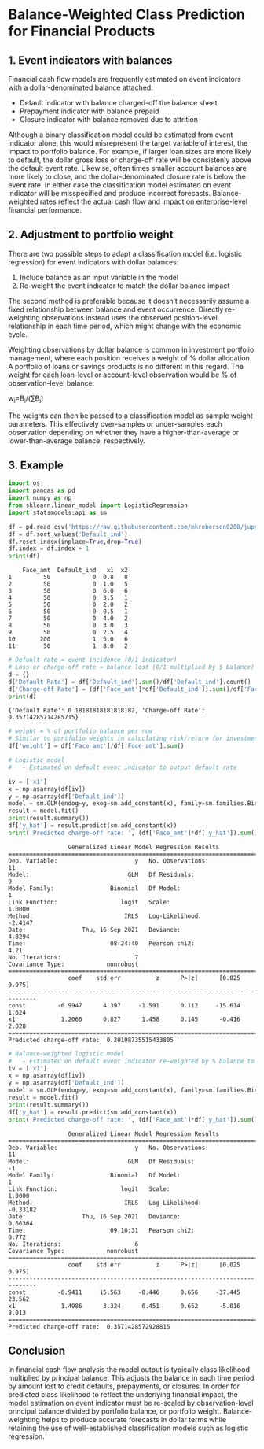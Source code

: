 # **Balance-Weighted Class Prediction for Financial Products**

## 1.	Event indicators with balances

Financial cash flow models are frequently estimated on event indicators with a dollar-denominated balance attached:

* Default indicator with balance charged-off the balance sheet
* Prepayment indicator with balance prepaid
* Closure indicator with balance removed due to attrition 

Although a binary classification model could be estimated from event indicator alone, this would misrepresent the target variable of interest, the impact to portfolio balance. For example, if larger loan sizes are more likely to default, the dollar gross loss or charge-off rate will be consistenly above the default event rate. Likewise, often times smaller account balances are more likely to close, and the dollar-denominated closure rate is below the event rate. In either case the classification model estimated on event indicator will be misspecified and produce incorrect forecasts. Balance-weighted rates reflect the actual cash flow and impact on enterprise-level financial performance.


## 2. Adjustment to portfolio weight
There are two possible steps to adapt a classification model (i.e. logistic regression) for event indicators with dollar balances:

1. Include balance as an input variable in the model
2. Re-weight the event indicator to match the dollar balance impact

The second method is preferable because it doesn’t necessarily assume a fixed relationship between balance and event occurrence. Directly re-weighting observations instead uses the observed position-level relationship in each time period, which might change with the economic cycle. 

Weighting observations by dollar balance is common in investment portfolio management, where each position receives a weight of % dollar allocation. A portfolio of loans or savings products is no different in this regard. The weight for each loan-level or account-level observation would be % of observation-level balance:

w<sub>i</sub>=B<sub>i</sub>/(∑B<sub>i</sub>)

The weights can then be passed to a classification model as sample weight parameters. This effectively over-samples or under-samples each observation depending on whether they have a higher-than-average or lower-than-average balance, respectively.

## 3. Example

```python
import os
import pandas as pd
import numpy as np
from sklearn.linear_model import LogisticRegression
import statsmodels.api as sm

df = pd.read_csv('https://raw.githubusercontent.com/mkroberson0208/jupyter-test/main/synthetic_data.csv')
df = df.sort_values('Default_ind')
df.reset_index(inplace=True,drop=True)
df.index = df.index + 1
print(df)
```

        Face_amt  Default_ind   x1  x2
    1         50            0  0.8   8
    2         50            0  1.0   5
    3         50            0  6.0   6
    4         50            0  3.5   1
    5         50            0  2.0   2
    6         50            0  0.5   1
    7         50            0  4.0   2
    8         50            0  3.0   3
    9         50            0  2.5   4
    10       200            1  5.0   6
    11        50            1  8.0   2
    


```python
# Default rate = event incidence (0/1 indicator)
# Loss or charge-off rate = balance lost (0/1 multiplied by $ balance)
d = {}
d['Default Rate'] = df['Default_ind'].sum()/df['Default_ind'].count()
d['Charge-off Rate'] = (df['Face_amt']*df['Default_ind']).sum()/df['Face_amt'].sum()
print(d)
```

    {'Default Rate': 0.18181818181818182, 'Charge-off Rate': 0.35714285714285715}
    


```python
# weight = % of portfolio balance per row
# Similar to portfolio weights in caluclating risk/return for investments
df['weight'] = df['Face_amt']/df['Face_amt'].sum()

# Logistic model 
#   - Estimated on default event indicator to output default rate

iv = ['x1']
x = np.asarray(df[iv])
y = np.asarray(df['Default_ind'])
model = sm.GLM(endog=y, exog=sm.add_constant(x), family=sm.families.Binomial())
result = model.fit()
print(result.summary())
df['y_hat'] = result.predict(sm.add_constant(x))
print('Predicted charge-off rate: ', (df['Face_amt']*df['y_hat']).sum()/df['Face_amt'].sum())
```

                     Generalized Linear Model Regression Results                  
    ==============================================================================
    Dep. Variable:                      y   No. Observations:                   11
    Model:                            GLM   Df Residuals:                        9
    Model Family:                Binomial   Df Model:                            1
    Link Function:                  logit   Scale:                          1.0000
    Method:                          IRLS   Log-Likelihood:                -2.4147
    Date:                Thu, 16 Sep 2021   Deviance:                       4.8294
    Time:                        08:24:40   Pearson chi2:                     4.21
    No. Iterations:                     7                                         
    Covariance Type:            nonrobust                                         
    ==============================================================================
                     coef    std err          z      P>|z|      [0.025      0.975]
    ------------------------------------------------------------------------------
    const         -6.9947      4.397     -1.591      0.112     -15.614       1.624
    x1             1.2060      0.827      1.458      0.145      -0.416       2.828
    ==============================================================================
    Predicted charge-off rate:  0.20198735515433805
    


```python
# Balance-weighted logistic model
#   - Estimated on default event indicator re-weighted by % balance to output loss rate
iv = ['x1']
x = np.asarray(df[iv])
y = np.asarray(df['Default_ind'])
model = sm.GLM(endog=y, exog=sm.add_constant(x), family=sm.families.Binomial(),freq_weights=np.asarray(df['weight']))
result = model.fit()
print(result.summary())
df['y_hat'] = result.predict(sm.add_constant(x))
print('Predicted charge-off rate: ', (df['Face_amt']*df['y_hat']).sum()/df['Face_amt'].sum())
```

                     Generalized Linear Model Regression Results                  
    ==============================================================================
    Dep. Variable:                      y   No. Observations:                   11
    Model:                            GLM   Df Residuals:                       -1
    Model Family:                Binomial   Df Model:                            1
    Link Function:                  logit   Scale:                          1.0000
    Method:                          IRLS   Log-Likelihood:               -0.33182
    Date:                Thu, 16 Sep 2021   Deviance:                      0.66364
    Time:                        09:10:31   Pearson chi2:                    0.772
    No. Iterations:                     6                                         
    Covariance Type:            nonrobust                                         
    ==============================================================================
                     coef    std err          z      P>|z|      [0.025      0.975]
    ------------------------------------------------------------------------------
    const         -6.9411     15.563     -0.446      0.656     -37.445      23.562
    x1             1.4986      3.324      0.451      0.652      -5.016       8.013
    ==============================================================================
    Predicted charge-off rate:  0.3571428572928815
    
## Conclusion

In financial cash flow analysis the model output is typically class likelihood multiplied by principal balance. This adjusts the balance in each time period by amount lost to credit defaults, prepayments, or closures. In order for predicted class likelihood to reflect the underlying financial impact, the model estimation on event indicator must be re-scaled by observation-level principal balance divided by portfolio balance, or portfolio weight. Balance-weighting helps to produce accurate forecasts in dollar terms while retaining the use of well-established classification models such as logistic regression.
